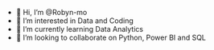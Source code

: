 - 👋 Hi, I’m @Robyn-mo
- 👀 I’m interested in Data and Coding 
- 🌱 I’m currently learning Data Analytics 
- 💞️ I’m looking to collaborate on Python, Power BI and SQL 


<!---
Robyn-mo/Robyn-mo is a ✨ special ✨ repository because its `README.md` (this file) appears on your GitHub profile.
You can click the Preview link to take a look at your changes.
--->
